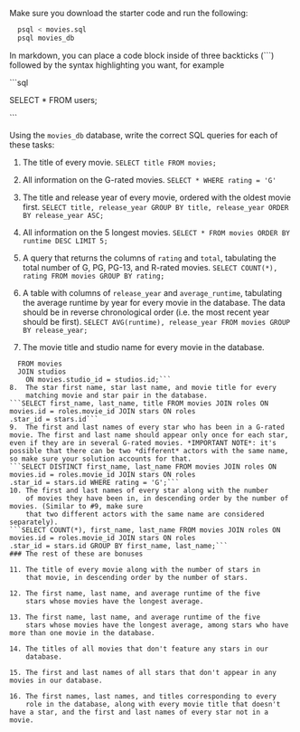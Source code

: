 Make sure you download the starter code and run the following:

```sh
  psql < movies.sql
  psql movies_db
```

In markdown, you can place a code block inside of three backticks (```) followed by the syntax highlighting you want, for example

\```sql

SELECT \* FROM users;

\```

Using the `movies_db` database, write the correct SQL queries for each of these tasks:

1.  The title of every movie.
 ```SELECT title FROM movies;```

2.  All information on the G-rated movies.
```SELECT * WHERE rating = 'G'```

3.  The title and release year of every movie, ordered with the
    oldest movie first.
```SELECT title, release_year GROUP BY title, release_year ORDER BY release_year ASC;```
    
4.  All information on the 5 longest movies.
```SELECT * FROM movies ORDER BY runtime DESC LIMIT 5;```
5.  A query that returns the columns of `rating` and `total`, tabulating the
    total number of G, PG, PG-13, and R-rated movies.
```SELECT COUNT(*), rating FROM movies GROUP BY rating;```
6.  A table with columns of `release_year` and `average_runtime`,
    tabulating the average runtime by year for every movie in the database. The data should be in reverse chronological order (i.e. the most recent year should be first).
```SELECT AVG(runtime), release_year FROM movies GROUP BY release_year;```
7.  The movie title and studio name for every movie in the
    database.
```SELECT title, name
  FROM movies
  JOIN studios
    ON movies.studio_id = studios.id;```
8.  The star first name, star last name, and movie title for every
    matching movie and star pair in the database.
```SELECT first_name, last_name, title FROM movies JOIN roles ON movies.id = roles.movie_id JOIN stars ON roles
.star_id = stars.id```
9.  The first and last names of every star who has been in a G-rated movie. The first and last name should appear only once for each star, even if they are in several G-rated movies. *IMPORTANT NOTE*: it's possible that there can be two *different* actors with the same name, so make sure your solution accounts for that.
```SELECT DISTINCT first_name, last_name FROM movies JOIN roles ON movies.id = roles.movie_id JOIN stars ON roles
.star_id = stars.id WHERE rating = 'G';```
10. The first and last names of every star along with the number
    of movies they have been in, in descending order by the number of movies. (Similar to #9, make sure
    that two different actors with the same name are considered separately).
```SELECT COUNT(*), first_name, last_name FROM movies JOIN roles ON movies.id = roles.movie_id JOIN stars ON roles
.star_id = stars.id GROUP BY first_name, last_name;```
### The rest of these are bonuses

11. The title of every movie along with the number of stars in
    that movie, in descending order by the number of stars.

12. The first name, last name, and average runtime of the five
    stars whose movies have the longest average.

13. The first name, last name, and average runtime of the five
    stars whose movies have the longest average, among stars who have more than one movie in the database.

14. The titles of all movies that don't feature any stars in our
    database.

15. The first and last names of all stars that don't appear in any movies in our database.

16. The first names, last names, and titles corresponding to every
    role in the database, along with every movie title that doesn't have a star, and the first and last names of every star not in a movie.

